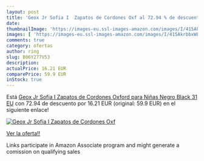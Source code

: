 ```yaml
---
layout: post
title: 'Geox Jr Sofia I  Zapatos de Cordones Oxf al 72.94 % de descuento'
date: 
thumbnailImage: 'https://images-eu.ssl-images-amazon.com/images/I/415AkrbbxWL._SL200_.jpg'
images: [ 'https://images-eu.ssl-images-amazon.com/images/I/415AkrbbxWL._SL200_.jpg' ]
comments: true
category: ofertas
author: ring
slug: B06Y277V53
description:
actualPrice: 16.21 EUR
comparePrice: 59.9 EUR
inStock: true
---
```


Está [Geox Jr Sofia I  Zapatos de Cordones Oxford para Niñas  Negro  Black   31 EU](https://www.amazon.es/dp/B06Y277V53/?tag=tolees-21) con 72.94 de descuento por 16.21 EUR (original: 59.9 EUR) en el siguiente enlace!

[![Geox Jr Sofia I  Zapatos de Cordones Oxf](https://images-eu.ssl-images-amazon.com/images/I/415AkrbbxWL._SL200_.jpg)](https://www.amazon.es/dp/B06Y277V53/?tag=tolees-21)

[Ver la oferta!!](https://www.amazon.es/dp/B06Y277V53/?tag=tolees-21)

Links participate in Amazon Associate program and might generate a comission on qualifying sales


